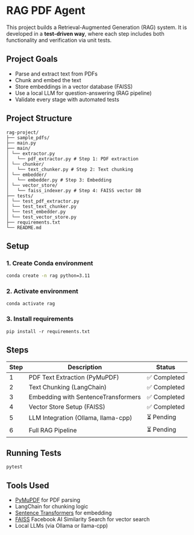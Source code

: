 # RAG PDF Agent

This project builds a Retrieval-Augmented Generation (RAG) system. It is developed in a **test-driven way**, where each step includes both functionality and verification via unit tests.



## Project Goals

- Parse and extract text from PDFs
- Chunk and embed the text
- Store embeddings in a vector database (FAISS)
- Use a local LLM for question-answering (RAG pipeline)
- Validate every stage with automated tests



## Project Structure

```
rag-project/
├── sample_pdfs/
├── main.py
├── main/
│ └── extractor.py
│   └── pdf_extractor.py # Step 1: PDF extraction
│ └── chunker/
│   └── text_chunker.py # Step 2: Text chunking
│ └── embedder/
│   └── embedder.py # Step 3: Embedding
│ └── vector_store/
│   └── faiss_indexer.py # Step 4: FAISS vector DB
├── tests/
│ └── test_pdf_extractor.py
│ └── test_text_chunker.py
│ └── test_embedder.py
│ └── test_vector_store.py
├── requirements.txt
└── README.md
```

## Setup

### 1. Create Conda environment

```bash
conda create -n rag python=3.11
```


### 2. Activate environment

`conda activate rag`

### 3. Install requirements

`pip install -r requirements.txt`


## Steps

| Step | Description                         | Status          |
| ---- | ----------------------------------- | --------------  | 
| 1    | PDF Text Extraction (PyMuPDF)       | ✅ Completed    |
| 2    | Text Chunking (LangChain)           | ✅ Completed    |
| 3    | Embedding with SentenceTransformers | ✅ Completed    |
| 4    | Vector Store Setup (FAISS)          | ✅ Completed    |
| 5    | LLM Integration (Ollama, llama-cpp) | ⏳ Pending      |
| 6    | Full RAG Pipeline                   | ⏳ Pending      |


## Running Tests

`pytest`

## Tools Used

- [PyMuPDF](https://pymupdf.readthedocs.io/en/latest/) for PDF parsing
- LangChain for chunking logic
- [Sentence Transformers](https://www.sbert.net/) for embedding
- [FAISS](https://github.com/facebookresearch/faiss) Facebook AI Similarity Search for vector search
- Local LLMs (via Ollama or llama-cpp)
